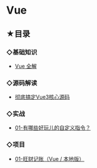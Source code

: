 # Vue

## ★目录

### ◇基础知识

- [Vue 全解](./01/README.md)

### ◇源码解读

- [彻底搞定Vue3核心源码](./02/README.md)

### ◇实战

- [01-有哪些好玩儿的自定义指令？](./03/README.md)

### ◇项目

- [01-旺财记账（Vue / 本地版）](./04/README.md)

